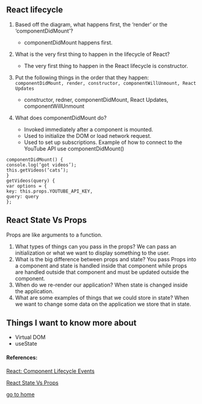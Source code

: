 ## React lifecycle

1.  Based off the diagram, what happens first, the ‘render’ or the ‘componentDidMount’?
     - componentDidMount happens first.
  
2.  What is the very first thing to happen in the lifecycle of React?
      - The very first thing to happen in the React lifecycle is constructor.
  
3.  Put the following things in the order that they happen: `componentDidMount, render, constructor, componentWillUnmount, React Updates`
    - constructor, redner, componentDidMount, React Updates, componentWillUnmount
4.  What does componentDidMount do?
      - Invoked immediately after a component is mounted.
      - Used to initialize the DOM or load network request.
      - Used to set up subscriptions.
  Example of how to connect to the YouTube API use componentDidMount()
  ```
  componentDidMount() {
console.log(‘got videos’);
this.getVideos(‘cats’);
}
getVideos(query) {
var options = {
key: this.props.YOUTUBE_API_KEY,
query: query
};
```


## React State Vs Props
 Props are like arguments to a function.
1.  What types of things can you pass in the props?
   We can pass an initialization or what we want to display something to the user. 
2.  What is the big difference between props and state?
     You pass Props into a component and state is handled inside that component while props are handled outside that component and must be updated outside the component.
3.  When do we re-render our application?
    When state is changed inside the application.
4.  What are some examples of things that we could store in state?
   When we want to change some data on the application we store that in state.

## Things I want to know more about
  - Virtual DOM
  - useState


#### References:

[React: Component Lifecycle Events](https://medium.com/@joshuablankenshipnola/react-component-lifecycle-events-cb77e670a093)


[React State Vs Props](https://www.youtube.com/watch?v=IYvD9oBCuJI)


[go to home](README.md)